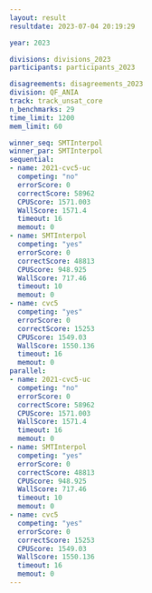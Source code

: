 ```yaml
---
layout: result
resultdate: 2023-07-04 20:19:29

year: 2023

divisions: divisions_2023
participants: participants_2023

disagreements: disagreements_2023
division: QF_ANIA
track: track_unsat_core
n_benchmarks: 29
time_limit: 1200
mem_limit: 60

winner_seq: SMTInterpol
winner_par: SMTInterpol
sequential:
- name: 2021-cvc5-uc
  competing: "no"
  errorScore: 0
  correctScore: 58962
  CPUScore: 1571.003
  WallScore: 1571.4
  timeout: 16
  memout: 0
- name: SMTInterpol
  competing: "yes"
  errorScore: 0
  correctScore: 48813
  CPUScore: 948.925
  WallScore: 717.46
  timeout: 10
  memout: 0
- name: cvc5
  competing: "yes"
  errorScore: 0
  correctScore: 15253
  CPUScore: 1549.03
  WallScore: 1550.136
  timeout: 16
  memout: 0
parallel:
- name: 2021-cvc5-uc
  competing: "no"
  errorScore: 0
  correctScore: 58962
  CPUScore: 1571.003
  WallScore: 1571.4
  timeout: 16
  memout: 0
- name: SMTInterpol
  competing: "yes"
  errorScore: 0
  correctScore: 48813
  CPUScore: 948.925
  WallScore: 717.46
  timeout: 10
  memout: 0
- name: cvc5
  competing: "yes"
  errorScore: 0
  correctScore: 15253
  CPUScore: 1549.03
  WallScore: 1550.136
  timeout: 16
  memout: 0
---
```

